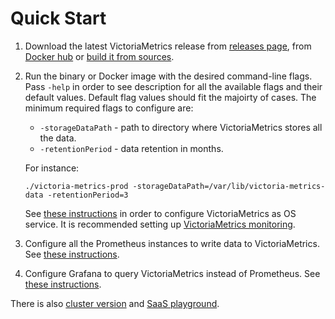 # Quick Start

1. Download the latest VictoriaMetrics release from [releases page](https://github.com/VictoriaMetrics/VictoriaMetrics/releases),
   from [Docker hub](https://hub.docker.com/r/victoriametrics/victoria-metrics/)
   or [build it from sources](https://github.com/VictoriaMetrics/VictoriaMetrics/wiki/Single-server-VictoriaMetrics#how-to-build-from-sources).

2. Run the binary or Docker image with the desired command-line flags. Pass `-help` in order to see description for all the available flags
   and their default values. Default flag values should fit the majoirty of cases. The minimum required flags to configure are:

   * `-storageDataPath` - path to directory where VictoriaMetrics stores all the data.
   * `-retentionPeriod` - data retention in months.

   For instance:

   `./victoria-metrics-prod -storageDataPath=/var/lib/victoria-metrics-data -retentionPeriod=3`

   See [these instructions](https://github.com/VictoriaMetrics/VictoriaMetrics/issues/43) in order to configure VictoriaMetrics as OS service.
   It is recommended setting up [VictoriaMetrics monitoring](https://github.com/VictoriaMetrics/VictoriaMetrics/blob/master/README.md#monitoring).

3. Configure all the Prometheus instances to write data to VictoriaMetrics.
   See [these instructions](https://github.com/VictoriaMetrics/VictoriaMetrics/wiki/Single-server-VictoriaMetrics#prometheus-setup).

4. Configure Grafana to query VictoriaMetrics instead of Prometheus.
   See [these instructions](https://github.com/VictoriaMetrics/VictoriaMetrics/wiki/Single-server-VictoriaMetrics#grafana-setup).


There is also [cluster version](https://github.com/VictoriaMetrics/VictoriaMetrics/tree/cluster) and [SaaS playground](https://play.victoriametrics.com/signIn).
